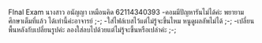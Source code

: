 FInal Exam
นางสาว อนัญญา เหมือนคิด 62114340393
-คอมมีปัญหารันไม่ได้ค่ะ พยายามศึกษาเต็มที่แล้ว ได้เท่านี้ค่ะอาจารย์ ;-;
-ใส่ไฟล์เบสไว้แต่ไม่รู้จะขึ้นไหม หนูดูผลลัพไม่ได้ ;-;
-เปลี่ยนพื้นหลังกับเปลี่ยนรูปค่ะ ลองใส่ลบไปด้วยแต่ไม่รู้จะขึ้นหรือเปล่าค่ะ ;-;

